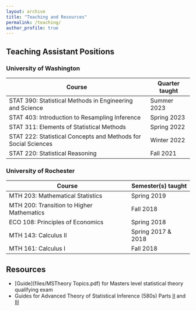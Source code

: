 ```yaml
---
layout: archive
title: "Teaching and Resources"
permalink: /teaching/
author_profile: true
---
```


## Teaching Assistant Positions

### University of Washington

| Course                                                         | Quarter taught| 
| --------                                                       | ------        |
| STAT 390: Statistical Methods in Engineering and Science       | Summer 2023   |
| STAT 403: Introduction to Resampling Inference                 | Spring 2023   | 
| STAT 311: Elements of Statistical Methods                      | Spring 2022   |
| STAT 222: Statistical Concepts and Methods for Social Sciences | Winter 2022   |
| STAT 220: Statistical Reasoning                                | Fall 2021     |


### University of Rochester

| Course                                                         | Semester(s) taught| 
| --------                                                       | ------            |
| MTH 203: Mathematical Statistics                               | Spring 2019       |
| MTH 200: Transition to Higher Mathematics                      | Fall 2018         |
| ECO 108: Principles of Economics                               | Spring 2018       |
| MTH 143: Calculus II                                           | Spring 2017 & 2018|
| MTH 161: Calculus I                                            | Fall 2018         |

## Resources

* [Guide](files/MSTheory Topics.pdf) for Masters level statistical theory qualifying exam 
* Guides for Advanced Theory of Statistical Inference (580s) Parts [II](files/STAT_582_Final_Guide.pdf) and [III](files/STAT_583_Final_Guide.pdf)







